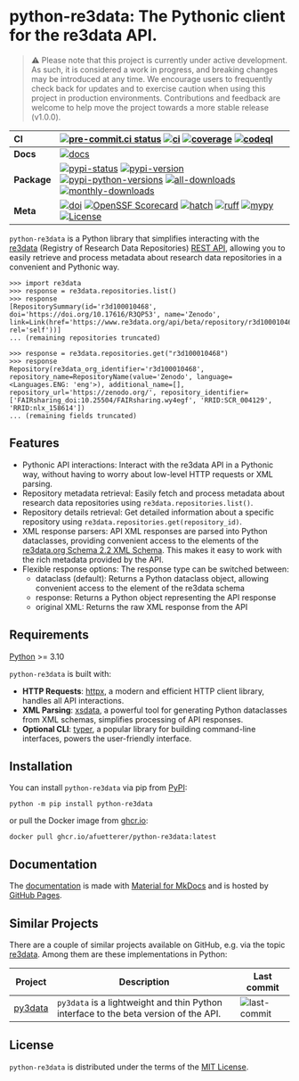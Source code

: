 # python-re3data: The Pythonic client for the re3data API.

> ⚠️ Please note that this project is currently under active development. As such, it is considered a work in progress,
> and breaking changes may be introduced at any time. We encourage users to frequently check back for updates and to
> exercise caution when using this project in production environments. Contributions and feedback are welcome to help
> move the project towards a more stable release (v1.0.0).

| __CI__      | [![pre-commit.ci status][pre-commit-ci-badge]][pre-commit-ci-status] [![ci][ci-badge]][ci-workflow] [![coverage][coverage-badge]][ci-workflow] [![codeql][codeql-badge]][codeql-workflow]                                                                                      |
| :---------- | :----------------------------------------------------------------------------------------------------------------------------------------------------------------------------------------------------------------------------------------------------------------------------- |
| __Docs__    | [![docs][docs-badge]][docs-workflow]                                                                                                                                                                                                                                           |
| __Package__ | [![pypi-status][status-badge]][pypi-url] [![pypi-version][pypi-version-badge]][pypi-url] [![pypi-python-versions][pypi-python-versions-badge]][pypi-url] [![all-downloads][all-downloads-badge]][pepy-tech-url] [![monthly-downloads][monthly-downloads-badge]][pepy-tech-url] |
| __Meta__    | [![doi][doi-badge]][doi-url] [![OpenSSF Scorecard][scorecard-badge]][scorecard-url] [![hatch][hatch-badge]][hatch] [![ruff][ruff-badge]][ruff] [![mypy][mypy-badge]][mypy] [![License][license-badge]][license-url]                                                            |

`python-re3data` is a Python library that simplifies interacting with the [re3data](https://www.re3data.org) (Registry
of Research Data Repositories) [REST API](https://www.re3data.org/api/doc), allowing you to easily retrieve and process
metadata about research data repositories in a convenient and Pythonic way.

```pycon
>>> import re3data
>>> response = re3data.repositories.list()
>>> response
[RepositorySummary(id='r3d100010468', doi='https://doi.org/10.17616/R3QP53', name='Zenodo', link=Link(href='https://www.re3data.org/api/beta/repository/r3d100010468', rel='self'))]
... (remaining repositories truncated)
```

```pycon
>>> response = re3data.repositories.get("r3d100010468")
>>> response
Repository(re3data_org_identifier='r3d100010468', repository_name=RepositoryName(value='Zenodo', language=<Languages.ENG: 'eng'>), additional_name=[], repository_url='https://zenodo.org/', repository_identifier=['FAIRsharing_doi:10.25504/FAIRsharing.wy4egf', 'RRID:SCR_004129', 'RRID:nlx_158614'])
... (remaining fields truncated)
```

## Features

- Pythonic API interactions: Interact with the re3data API in a Pythonic way, without having to worry about low-level
    HTTP requests or XML parsing.
- Repository metadata retrieval: Easily fetch and process metadata about research data repositories using
    `re3data.repositories.list()`.
- Repository details retrieval: Get detailed information about a specific repository using
    `re3data.repositories.get(repository_id)`.
- XML response parsers: API XML responses are parsed into Python dataclasses, providing convenient access to the
    elements of the [re3data.org Schema 2.2 XML Schema](https://www.re3data.org/schema/2-2). This makes it easy to work
    with the rich metadata provided by the API.
- Flexible response options: The response type can be switched between:
    - dataclass (default): Returns a Python dataclass object, allowing convenient access to the element of the re3data
        schema
    - response: Returns a Python object representing the API response
    - original XML: Returns the raw XML response from the API

## Requirements

[Python](https://www.python.org/downloads/) >= 3.10

`python-re3data` is built with:

- **HTTP Requests**: [httpx](https://github.com/encode/httpx), a modern and efficient HTTP client library, handles all
    API interactions.
- **XML Parsing**: [xsdata](https://github.com/tefra/xsdata), a powerful tool for generating Python dataclasses from XML
    schemas, simplifies processing of API responses.
- **Optional CLI**: [typer](https://github.com/tiangolo/typer), a popular library for building command-line interfaces,
    powers the user-friendly interface.

## Installation

You can install `python-re3data` via pip from [PyPI][pypi-url]:

```console
python -m pip install python-re3data
```

or pull the Docker image from [ghcr.io](https://github.com/afuetterer/python-re3data/pkgs/container/python-re3data):

```console
docker pull ghcr.io/afuetterer/python-re3data:latest
```

## Documentation

The [documentation][docs-url] is made with [Material for MkDocs](https://github.com/squidfunk/mkdocs-material) and is
hosted by [GitHub Pages](https://docs.github.com/en/pages).

## Similar Projects

There are a couple of similar projects available on GitHub, e.g. via the topic
[re3data](https://github.com/topics/re3data). Among them are these implementations in Python:

| Project                                        | Description                                                                          | Last commit                                                                |
| ---------------------------------------------- | ------------------------------------------------------------------------------------ | -------------------------------------------------------------------------- |
| [py3data](https://github.com/J535D165/py3data) | `py3data` is a lightweight and thin Python interface to the beta version of the API. | ![last-commit](https://img.shields.io/github/last-commit/J535D165/py3data) |

## License

`python-re3data` is distributed under the terms of the [MIT License][license-url].

<!-- Refs -->

[all-downloads-badge]: https://static.pepy.tech/badge/python-re3data
[ci-badge]: https://github.com/afuetterer/python-re3data/actions/workflows/main.yml/badge.svg
[ci-workflow]: https://github.com/afuetterer/python-re3data/actions/workflows/main.yml
[codeql-badge]: https://github.com/afuetterer/python-re3data/actions/workflows/codeql.yml/badge.svg
[codeql-workflow]: https://github.com/afuetterer/python-re3data/actions/workflows/codeql.yml
[coverage-badge]: https://img.shields.io/endpoint?url=https://gist.githubusercontent.com/afuetterer/adc66df152c473c1aa136557ee8181ca/raw/coverage-badge.json
[docs-badge]: https://github.com/afuetterer/python-re3data/actions/workflows/docs.yml/badge.svg
[docs-url]: https://afuetterer.github.io/python-re3data
[docs-workflow]: https://github.com/afuetterer/python-re3data/actions/workflows/docs.yml
[doi-badge]: https://zenodo.org/badge/DOI/10.5281/zenodo.11264510.svg
[doi-url]: https://doi.org/10.5281/zenodo.11264510
[hatch]: https://github.com/pypa/hatch
[hatch-badge]: https://img.shields.io/badge/%F0%9F%A5%9A-Hatch-4051b5.svg
[license-badge]: https://img.shields.io/badge/license-MIT-blue.svg
[license-url]: https://spdx.org/licenses/MIT.html
[monthly-downloads-badge]: https://static.pepy.tech/badge/python-re3data/month
[mypy]: https://mypy-lang.org
[mypy-badge]: https://img.shields.io/badge/types-mypy-blue.svg
[pepy-tech-url]: https://pepy.tech/project/python-re3data
[pre-commit-ci-badge]: https://results.pre-commit.ci/badge/github/afuetterer/python-re3data/main.svg
[pre-commit-ci-status]: https://results.pre-commit.ci/latest/github/afuetterer/python-re3data/main
[pypi-python-versions-badge]: https://img.shields.io/pypi/pyversions/python-re3data.svg?logo=python&label=Python
[pypi-url]: https://pypi.org/project/python-re3data/
[pypi-version-badge]: https://img.shields.io/pypi/v/python-re3data.svg?logo=pypi&label=PyPI
[ruff]: https://github.com/astral-sh/ruff
[ruff-badge]: https://img.shields.io/endpoint?url=https://raw.githubusercontent.com/charliermarsh/ruff/main/assets/badge/v2.json
[scorecard-badge]: https://api.securityscorecards.dev/projects/github.com/afuetterer/python-re3data/badge
[scorecard-url]: https://securityscorecards.dev/viewer/?uri=github.com/afuetterer/python-re3data
[status-badge]: https://img.shields.io/pypi/status/python-re3data?logo=pypi
